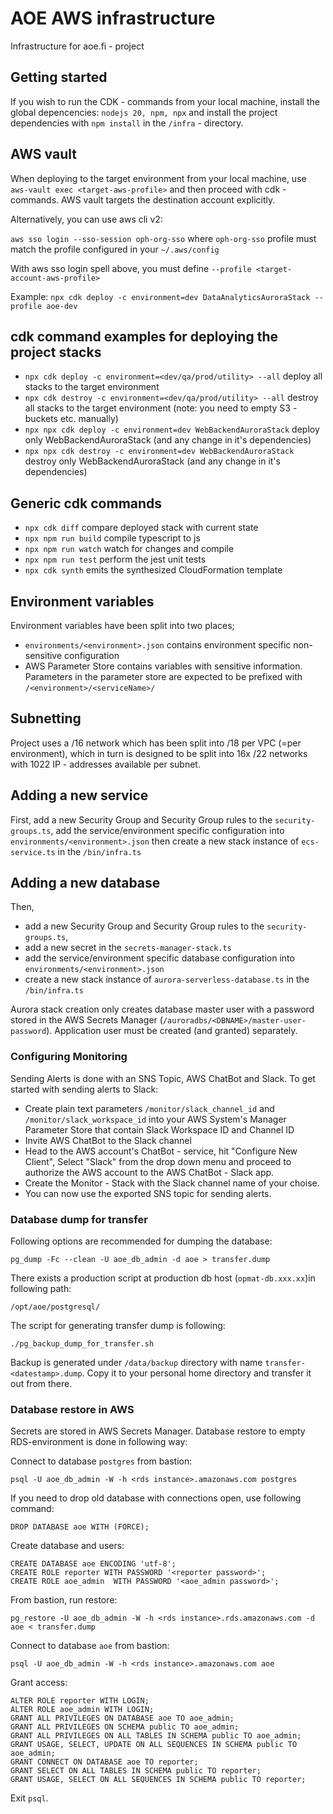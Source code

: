 # AOE AWS infrastructure

Infrastructure for aoe.fi - project

## Getting started

If you wish to run the CDK - commands from your local machine, install the global depencencies: `nodejs 20, npm, npx` and install the project dependencies with `npm install` in the `/infra` - directory.

## AWS vault

When deploying to the target environment from your local machine, use `aws-vault exec <target-aws-profile>` and then proceed with cdk - commands. AWS vault targets the destination account explicitly.

Alternatively, you can use aws cli v2:

`aws sso login --sso-session oph-org-sso` where `oph-org-sso` profile must match the profile configured in your `~/.aws/config`

With aws sso login spell above, you must define `--profile <target-account-aws-profile>`

Example: `npx cdk deploy -c environment=dev DataAnalyticsAuroraStack --profile aoe-dev`

## cdk command examples for deploying the project stacks

- `npx cdk deploy -c environment=<dev/qa/prod/utility> --all` deploy all stacks to the target environment
- `npx cdk destroy -c environment=<dev/qa/prod/utility> --all` destroy all stacks to the target environment (note: you need to empty S3 - buckets etc. manually)
- `npx npx cdk deploy -c environment=dev WebBackendAuroraStack` deploy only WebBackendAuroraStack (and any change in it's dependencies)
- `npx npx cdk destroy -c environment=dev WebBackendAuroraStack` destroy only WebBackendAuroraStack (and any change in it's dependencies)

## Generic cdk commands

- `npx cdk diff` compare deployed stack with current state
- `npx npm run build` compile typescript to js
- `npx npm run watch` watch for changes and compile
- `npx npm run test` perform the jest unit tests
- `npx cdk synth` emits the synthesized CloudFormation template

## Environment variables

Environment variables have been split into two places;

- `environments/<environment>.json` contains environment specific non-sensitive configuration
- AWS Parameter Store contains variables with sensitive information. Parameters in the parameter store are expected to be prefixed with `/<environment>/<serviceName>/`

## Subnetting

Project uses a /16 network which has been split into /18 per VPC (=per environment), which in turn is designed to be split into 16x /22 networks with 1022 IP - addresses available per subnet.

## Adding a new service

First, add a new Security Group and Security Group rules to the `security-groups.ts`, add the service/environment specific configuration into `environments/<environment>.json` then create a new stack instance of `ecs-service.ts` in the `/bin/infra.ts`

## Adding a new database

Then,

- add a new Security Group and Security Group rules to the `security-groups.ts`,
- add a new secret in the `secrets-manager-stack.ts`
- add the service/environment specific database configuration into `environments/<environment>.json`
- create a new stack instance of `aurora-serverless-database.ts` in the `/bin/infra.ts`

Aurora stack creation only creates database master user with a password stored in the AWS Secrets Manager (`/auroradbs/<DBNAME>/master-user-password`). Application user must be created (and granted) separately.

### Configuring Monitoring

Sending Alerts is done with an SNS Topic, AWS ChatBot and Slack. To get started with sending alerts to Slack:

- Create plain text parameters `/monitor/slack_channel_id` and `/monitor/slack_workspace_id` into your AWS System's Manager Parameter Store that contain Slack Workspace ID and Channel ID
- Invite AWS ChatBot to the Slack channel
- Head to the AWS account's ChatBot - service, hit "Configure New Client", Select "Slack" from the drop down menu and proceed to authorize the AWS account to the AWS ChatBot - Slack app.
- Create the Monitor - Stack with the Slack channel name of your choise.
- You can now use the exported SNS topic for sending alerts.

### Database dump for transfer

Following options are recommended for dumping the database:

    pg_dump -Fc --clean -U aoe_db_admin -d aoe > transfer.dump

There exists a production script at production db host (`opmat-db.xxx.xx`)in following path:

    /opt/aoe/postgresql/

The script for generating transfer dump is following:

    ./pg_backup_dump_for_transfer.sh

Backup is generated under `/data/backup` directory with name `transfer-<datestamp>.dump`. Copy it to your personal home directory and transfer it out from there.

### Database restore in AWS

Secrets are stored in AWS Secrets Manager. Database restore to empty RDS-environment is done in following way:

Connect to database `postgres` from bastion:

    psql -U aoe_db_admin -W -h <rds instance>.amazonaws.com postgres

If you need to drop old database with connections open, use following command:

    DROP DATABASE aoe WITH (FORCE);

Create database and users:

    CREATE DATABASE aoe ENCODING 'utf-8';
    CREATE ROLE reporter WITH PASSWORD '<reporter password>';
    CREATE ROLE aoe_admin  WITH PASSWORD '<aoe_admin password>';

From bastion, run restore:

    pg_restore -U aoe_db_admin -W -h <rds instance>.rds.amazonaws.com -d aoe < transfer.dump

Connect to database `aoe` from bastion:

    psql -U aoe_db_admin -W -h <rds instance>.amazonaws.com aoe

Grant access:

    ALTER ROLE reporter WITH LOGIN;
    ALTER ROLE aoe_admin WITH LOGIN;
    GRANT ALL PRIVILEGES ON DATABASE aoe TO aoe_admin;
    GRANT ALL PRIVILEGES ON SCHEMA public TO aoe_admin;
    GRANT ALL PRIVILEGES ON ALL TABLES IN SCHEMA public TO aoe_admin;
    GRANT USAGE, SELECT, UPDATE ON ALL SEQUENCES IN SCHEMA public TO aoe_admin;
    GRANT CONNECT ON DATABASE aoe TO reporter;
    GRANT SELECT ON ALL TABLES IN SCHEMA public TO reporter;
    GRANT USAGE, SELECT ON ALL SEQUENCES IN SCHEMA public TO reporter;

Exit `psql`.
